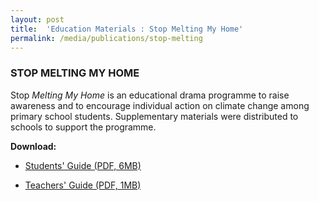 ```yaml
---
layout: post
title:  'Education Materials : Stop Melting My Home'
permalink: /media/publications/stop-melting
---
```



### STOP MELTING MY HOME

Stop *Melting My Home* is an educational drama programme to raise awareness and to encourage individual action on climate change among primary school students. Supplementary materials were distributed to schools to support the programme.

**Download:**

* [<a href="/docs/default-source/publications/my-guide-to-climate-change.pdf" target="_blank">Students' Guide (PDF, 6MB)</a>](/docs/default-source/publications/my-guide-to-climate-change.pdf)

* [<a href="/docs/default-source/publications/a-teachers-companion-my-guide-to-climate-change.pdf" target="_blank">Teachers' Guide (PDF, 1MB)</a>](/docs/default-source/publications/a-teachers-companion-my-guide-to-climate-change.pdf)


